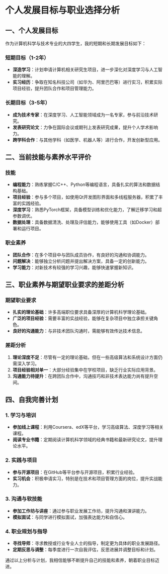 # 个人发展目标与职业选择分析

## 一、个人发展目标

作为计算机科学与技术专业的大四学生，我的短期和长期发展目标如下：

### 短期目标（1-2年）
- **深造学习**：计划申请计算机相关研究生项目，进一步深化对深度学习与人工智能的理解。
- **实习经历**：争取在知名科技公司（如华为、阿里巴巴等）进行实习，积累实际项目经验，提升团队合作和项目管理能力。

### 长期目标（3-5年）
- **成为技术专家**：在深度学习、人工智能领域成为一名专家，参与前沿技术研究。
- **发表研究论文**：力争在国际会议或期刊上发表研究成果，提升个人学术影响力。
- **跨学科合作**：与其他学科（如医学、机器人等）进行合作，开发创新型应用。

## 二、当前技能与素养水平评价

### 技能
- **编程能力**：熟练掌握C/C++、Python等编程语言，具备扎实的算法和数据结构基础。
- **项目经验**：参与多个项目，如使用Qt开发图形界面和多线程服务器，积累了丰富的实践经验。
- **深度学习**：熟悉PyTorch框架，具备模型训练和优化能力，了解迁移学习和超参数调优。
- **数据处理**：具备数据清洗、处理及评估能力，能够使用工具（如Docker）部署和运行项目。

### 职业素养
- **团队合作**：在多个项目中与团队成员协作，有良好的沟通和协调能力。
- **问题解决**：能够独立分析问题并提出解决方案，具备一定的创新能力。
- **学习能力**：对新技术有较强的学习兴趣，能够快速掌握新知识。

## 三、职业素养与期望职业要求的差距分析

### 期望职业要求
- **扎实的理论基础**：许多高端职位要求具备深厚的计算机科学理论基础。
- **广泛的项目经验**：需要丰富的实战经验，能够在复杂项目中独立承担关键角色。
- **良好的沟通能力**：与非技术团队沟通时，需能够有效传达技术信息。

### 差距分析
1. **理论深度不足**：尽管有一定的理论基础，但在一些高级算法和系统设计方面仍需深入学习。
2. **项目经验相对单一**：大部分经验集中在学校项目，缺乏行业实际应用背景。
3. **沟通能力待提升**：在跨团队合作中，沟通技巧和非技术表达能力尚有提升空间。

## 四、自我完善计划

### 1. 学习与培训
- **参加线上课程**：利用Coursera、edX等平台，学习高级算法、深度学习等相关课程。
- **阅读专业书籍**：定期阅读计算机科学领域的经典书籍和最新研究论文，提升理论水平。

### 2. 实践与项目
- **参与开源项目**：在GitHub等平台参与开源项目，积累行业经验。
- **实习机会**：积极申请实习，特别是在技术和项目管理方面的岗位，提升实战能力。

### 3. 沟通与软技能
- **参加工作坊与讲座**：通过参与职业发展工作坊，提升沟通和演讲能力。
- **模拟面试**：与同学进行模拟面试，加强表达能力和自信心。

### 4. 职业规划与指导
- **寻找导师**：寻求教授或行业专业人士的指导，制定更为具体的职业发展路径。
- **定期反思与调整**：每季度进行一次自我评估，反思进展并调整目标和计划。

通过以上分析与计划，我相信能够不断提升自己的技能和素养，朝着职业目标迈进。